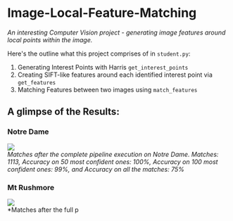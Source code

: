 # Image-Local-Feature-Matching
*An interesting Computer Vision project - generating image features around local points within the image.*

Here's the outline what this project comprises of in `student.py`:

1. Generating Interest Points with Harris `get_interest_points`
2. Creating SIFT-like features around each identified interest point via `get_features`
3. Matching Features between two images using `match_features`

## A glimpse of the Results:

### Notre Dame
![](images/notre_dame_matches.jpg)
<br />
*Matches after the complete pipeline execution on Notre Dame. Matches: 1113, Accuracy on 50 most confident ones: 100%, Accuracy on 100 most confident ones: 99%, and Accuracy on all the matches: 75%*

### Mt Rushmore
![](images/mt_rushmore_matches.jpg)
<br />
*Matches after the full p